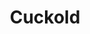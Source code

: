 ---
title: Cuckold
crosslinks:
- Hotwife
- hotwifetexts
- livven
- cheatingwives
- wifesharing
- freeuse
- gonewild
- chastity
- polyamory
- WouldYouFuckMyWife
- CuckoldPersonals
- WeddingRingsShowing
- sex
- NSFWIAMA
- CuckoldCommunity
- damngoodinterracial
- HotWifeRequests
- PornFakes
- MariahLeonne
- CumFromAnal
---